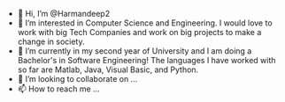 - 👋 Hi, I’m @Harmandeep2
- 👀 I’m interested in Computer Science and Engineering. I would love to work with big Tech Companies and work on big projects to make a change in society. 
- 🌱 I’m currently in my second year of University and I am doing a Bachelor's in Software Engineering! The languages I have worked with so far are Matlab, Java, Visual Basic, and Python.
- 💞️ I’m looking to collaborate on ...
- 📫 How to reach me ...

<!---
Harmandeep2/Harmandeep2 is a ✨ special ✨ repository because its `README.md` (this file) appears on your GitHub profile.
You can click the Preview link to take a look at your changes.
--->
